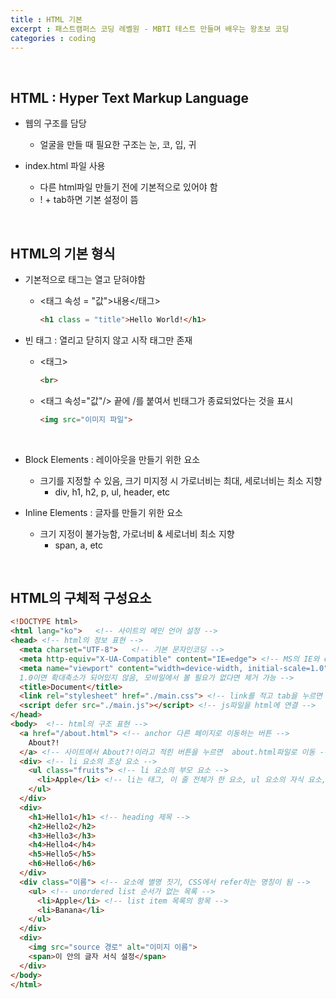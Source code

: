 ```yaml
---
title : HTML 기본
excerpt : 패스트캠퍼스 코딩 레벨원 - MBTI 테스트 만들며 배우는 왕초보 코딩
categories : coding
---
```


<br>

## HTML : Hyper Text Markup Language  
- 웹의 구조를 담당  
  - 얼굴을 만들 때 필요한 구조는 눈, 코, 입, 귀

- index.html 파일 사용  
  - 다른 html파일 만들기 전에 기본적으로 있어야 함  
  - ! + tab하면 기본 설정이 뜸  

<br>

## HTML의 기본 형식
- 기본적으로 태그는 열고 닫혀야함  
  - <태그 속성 = "값">내용</태그>
    ```html
    <h1 class = "title">Hello World!</h1>
    ```

- 빈 태그 : 열리고 닫히지 않고 시작 태그만 존재
  - <태그>
    ```html
    <br>  
    ```
  - <태그 속성="값"/> 끝에 /를 붙여서 빈태그가 종료되었다는 것을 표시
    ```html
    <img src="이미지 파일">
    ```

<br>

- Block Elements : 레이아웃을 만들기 위한 요소  
  - 크기를 지정할 수 있음, 크기 미지정 시 가로너비는 최대, 세로너비는 최소 지향  
    - div, h1, h2, p, ul, header, etc  

- Inline Elements : 글자를 만들기 위한 요소  
  - 크기 지정이 불가능함, 가로너비 & 세로너비 최소 지향
    - span, a, etc

<br>

## HTML의 구체적 구성요소
```html
<!DOCTYPE html> 
<html lang="ko">   <!-- 사이트의 메인 언어 설정 -->
<head> <!-- html의 정보 표현 -->
  <meta charset="UTF-8">   <!-- 기본 문자인코딩 -->
  <meta http-equiv="X-UA-Compatible" content="IE=edge"> <!-- MS의 IE와 edge 관련 명령어, 없어도 무방 -->
  <meta name="viewport" content="width=device-width, initial-scale=1.0"> <!-- viewport는 모바일을 뜻함, 모바일에서 사이트가 어떻게 출력될지 설정, 
  1.0이면 확대축소가 되어있지 않음, 모바일에서 볼 필요가 없다면 제거 가능 -->
  <title>Document</title>
  <link rel="stylesheet" href="./main.css"> <!-- link를 적고 tab을 누르면 자동완성, href에 link할 파일 기입, css파일을 html에 연결 -->
  <script defer src="./main.js"></script> <!-- js파일을 html에 연결 -->
</head>
<body>  <!-- html의 구조 표현 -->
  <a href="/about.html"> <!-- anchor 다른 페이지로 이동하는 버튼 -->
    About?!
  </a> <!-- 사이트에서 About?!이라고 적힌 버튼을 누르면  about.html파일로 이동 -->
  <div> <!-- li 요소의 조상 요소 -->
    <ul class="fruits"> <!-- li 요소의 부모 요소 -->
      <li>Apple</li> <!-- li는 태그, 이 줄 전체가 한 요소, ul 요소의 자식 요소, div 요소의 후손 요소 -->
    </ul>
  </div>
  <div>
    <h1>Hello1</h1> <!-- heading 제목 -->
    <h2>Hello2</h2>
    <h3>Hello3</h3>
    <h4>Hello4</h4>
    <h5>Hello5</h5>
    <h6>Hello6</h6>
  </div>
  <div class="이름"> <!-- 요소에 별명 짓기, CSS에서 refer하는 명칭이 됨 -->
    <ul> <!-- unordered list 순서가 없는 목록 -->
      <li>Apple</li> <!-- list item 목록의 항목 -->
      <li>Banana</li>
    </ul>
  </div>
  <div>
    <img src="source 경로" alt="이미지 이름">
    <span>이 안의 글자 서식 설정</span>
  </div>
</body>
</html>
```

<br>